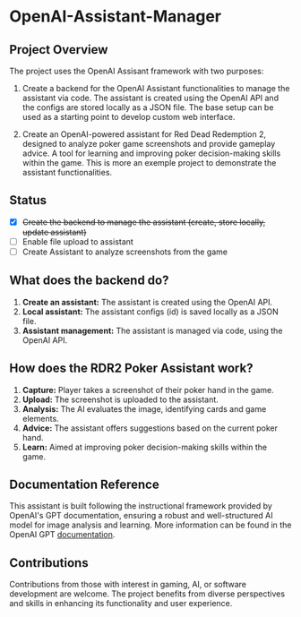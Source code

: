 # OpenAI-Assistant-Manager

## Project Overview

The project uses the OpenAI Assisant framework with two purposes:

1. Create a backend for the OpenAI Assistant functionalities to manage the assistant via code. The assistant is created using the OpenAI API and the configs are stored locally as a JSON file. The base setup can be used as a starting point to develop custom web interface.

2. Create an OpenAI-powered assistant for Red Dead Redemption 2, designed to analyze poker game screenshots and provide gameplay advice. A tool for learning and improving poker decision-making skills within the game. This is more an exemple project to demonstrate the assistant functionalities.

## Status

- [x] ~~Create the backend to manage the assistant (create, store locally, update assistant)~~
- [ ] Enable file upload to assistant
- [ ] Create Assistant to analyze screenshots from the game

## What does the backend do?

1. **Create an assistant:** The assistant is created using the OpenAI API.
2. **Local assistant:** The assistant configs (id) is saved locally as a JSON file.
3. **Assistant management:** The assistant is managed via code, using the OpenAI API.

## How does the RDR2 Poker Assistant work?

1. **Capture:** Player takes a screenshot of their poker hand in the game.
2. **Upload:** The screenshot is uploaded to the assistant.
3. **Analysis:** The AI evaluates the image, identifying cards and game elements.
4. **Advice:** The assistant offers suggestions based on the current poker hand.
5. **Learn:** Aimed at improving poker decision-making skills within the game.

## Documentation Reference

This assistant is built following the instructional framework provided by OpenAI's GPT documentation, ensuring a robust and well-structured AI model for image analysis and learning. More information can be found in the OpenAI GPT [documentation](https://platform.openai.com/docs/assistants/overview).

## Contributions

Contributions from those with interest in gaming, AI, or software development are welcome. The project benefits from diverse perspectives and skills in enhancing its functionality and user experience.
